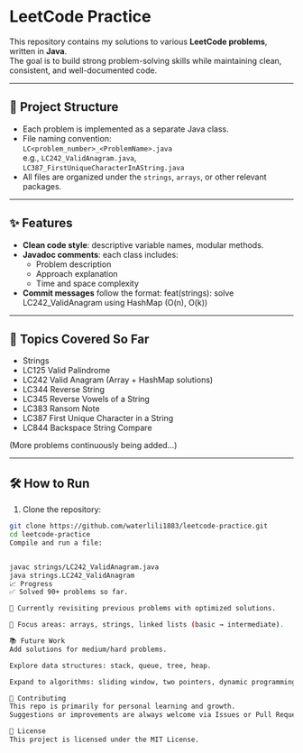 # LeetCode Practice

This repository contains my solutions to various **LeetCode problems**, written in **Java**.  
The goal is to build strong problem-solving skills while maintaining clean, consistent, and well-documented code.

---

## 📂 Project Structure
- Each problem is implemented as a separate Java class.
- File naming convention:  
  `LC<problem_number>_<ProblemName>.java`  
  e.g., `LC242_ValidAnagram.java`, `LC387_FirstUniqueCharacterInAString.java`
- All files are organized under the `strings`, `arrays`, or other relevant packages.

---

## ✨ Features
- **Clean code style**: descriptive variable names, modular methods.
- **Javadoc comments**: each class includes:
  - Problem description
  - Approach explanation
  - Time and space complexity
- **Commit messages** follow the format:
feat(strings): solve LC242_ValidAnagram using HashMap (O(n), O(k))


---

## 🚀 Topics Covered So Far
- Strings  
- LC125 Valid Palindrome  
- LC242 Valid Anagram (Array + HashMap solutions)  
- LC344 Reverse String  
- LC345 Reverse Vowels of a String  
- LC383 Ransom Note  
- LC387 First Unique Character in a String  
- LC844 Backspace String Compare 


(More problems continuously being added...)

---

## 🛠️ How to Run
1. Clone the repository:
 ```bash
 git clone https://github.com/waterlili1883/leetcode-practice.git
 cd leetcode-practice
Compile and run a file:


javac strings/LC242_ValidAnagram.java
java strings.LC242_ValidAnagram
📈 Progress
✅ Solved 90+ problems so far.

🔄 Currently revisiting previous problems with optimized solutions.

🎯 Focus areas: arrays, strings, linked lists (basic → intermediate).

📚 Future Work
Add solutions for medium/hard problems.

Explore data structures: stack, queue, tree, heap.

Expand to algorithms: sliding window, two pointers, dynamic programming.

🤝 Contributing
This repo is primarily for personal learning and growth.
Suggestions or improvements are always welcome via Issues or Pull Requests.

📝 License
This project is licensed under the MIT License.
